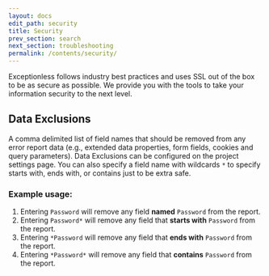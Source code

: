 ```yaml
---
layout: docs
edit_path: security
title: Security
prev_section: search
next_section: troubleshooting
permalink: /contents/security/
---
```


Exceptionless follows industry best practices and uses SSL out of the box to be as secure as possible. We provide you with the tools to take your information security to the next level.

## Data Exclusions

A comma delimited list of field names that should be removed from any error report data (e.g., extended data properties, form fields, cookies and query parameters). Data Exclusions can be configured on the project settings page. You can also specify a field name with wildcards `*` to specify starts with, ends with, or contains just to be extra safe.

### Example usage:
1. Entering `Password` will remove any field **named** `Password` from the report.
2. Entering `Password*` will remove any field that **starts with** `Password` from the report.
3. Entering `*Password` will remove any field that **ends with** `Password` from the report.
4. Entering `*Password*` will remove any field that **contains** `Password` from the report.
